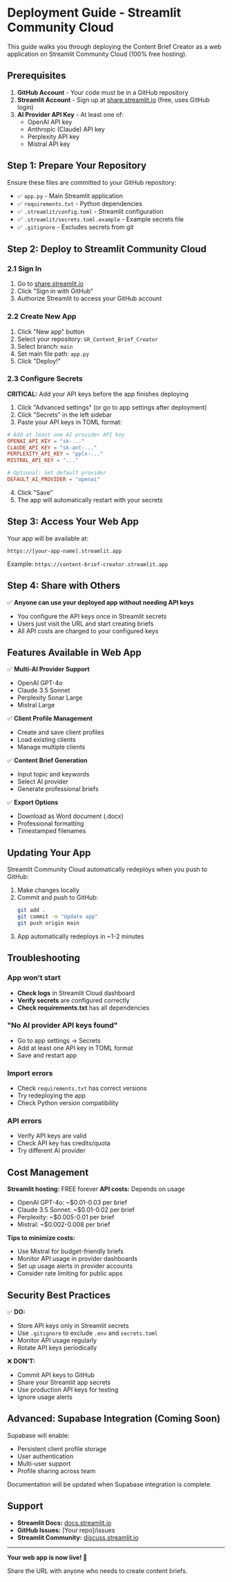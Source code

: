 # Deployment Guide - Streamlit Community Cloud

This guide walks you through deploying the Content Brief Creator as a web application on Streamlit Community Cloud (100% free hosting).

## Prerequisites

1. **GitHub Account** - Your code must be in a GitHub repository
2. **Streamlit Account** - Sign up at [share.streamlit.io](https://share.streamlit.io) (free, uses GitHub login)
3. **AI Provider API Key** - At least one of:
   - OpenAI API key
   - Anthropic (Claude) API key
   - Perplexity API key
   - Mistral API key

## Step 1: Prepare Your Repository

Ensure these files are committed to your GitHub repository:
- ✅ `app.py` - Main Streamlit application
- ✅ `requirements.txt` - Python dependencies
- ✅ `.streamlit/config.toml` - Streamlit configuration
- ✅ `.streamlit/secrets.toml.example` - Example secrets file
- ✅ `.gitignore` - Excludes secrets from git

## Step 2: Deploy to Streamlit Community Cloud

### 2.1 Sign In
1. Go to [share.streamlit.io](https://share.streamlit.io)
2. Click "Sign in with GitHub"
3. Authorize Streamlit to access your GitHub account

### 2.2 Create New App
1. Click "New app" button
2. Select your repository: `GR_Content_Brief_Creator`
3. Select branch: `main`
4. Set main file path: `app.py`
5. Click "Deploy!"

### 2.3 Configure Secrets
**CRITICAL:** Add your API keys before the app finishes deploying

1. Click "Advanced settings" (or go to app settings after deployment)
2. Click "Secrets" in the left sidebar
3. Paste your API keys in TOML format:

```toml
# Add at least one AI provider API key
OPENAI_API_KEY = "sk-..."
CLAUDE_API_KEY = "sk-ant-..."
PERPLEXITY_API_KEY = "pplx-..."
MISTRAL_API_KEY = "..."

# Optional: Set default provider
DEFAULT_AI_PROVIDER = "openai"
```

4. Click "Save"
5. The app will automatically restart with your secrets

## Step 3: Access Your Web App

Your app will be available at:
```
https://[your-app-name].streamlit.app
```

Example: `https://content-brief-creator.streamlit.app`

## Step 4: Share with Others

✅ **Anyone can use your deployed app without needing API keys**
- You configure the API keys once in Streamlit secrets
- Users just visit the URL and start creating briefs
- All API costs are charged to your configured keys

## Features Available in Web App

✅ **Multi-AI Provider Support**
- OpenAI GPT-4o
- Claude 3.5 Sonnet
- Perplexity Sonar Large
- Mistral Large

✅ **Client Profile Management**
- Create and save client profiles
- Load existing clients
- Manage multiple clients

✅ **Content Brief Generation**
- Input topic and keywords
- Select AI provider
- Generate professional briefs

✅ **Export Options**
- Download as Word document (.docx)
- Professional formatting
- Timestamped filenames

## Updating Your App

Streamlit Community Cloud automatically redeploys when you push to GitHub:

1. Make changes locally
2. Commit and push to GitHub:
   ```bash
   git add .
   git commit -m "Update app"
   git push origin main
   ```
3. App automatically redeploys in ~1-2 minutes

## Troubleshooting

### App won't start
- **Check logs** in Streamlit Cloud dashboard
- **Verify secrets** are configured correctly
- **Check requirements.txt** has all dependencies

### "No AI provider API keys found"
- Go to app settings → Secrets
- Add at least one API key in TOML format
- Save and restart app

### Import errors
- Check `requirements.txt` has correct versions
- Try redeploying the app
- Check Python version compatibility

### API errors
- Verify API keys are valid
- Check API key has credits/quota
- Try different AI provider

## Cost Management

**Streamlit hosting:** FREE forever
**API costs:** Depends on usage
- OpenAI GPT-4o: ~$0.01-0.03 per brief
- Claude 3.5 Sonnet: ~$0.01-0.02 per brief
- Perplexity: ~$0.005-0.01 per brief
- Mistral: ~$0.002-0.008 per brief

**Tips to minimize costs:**
- Use Mistral for budget-friendly briefs
- Monitor API usage in provider dashboards
- Set up usage alerts in provider accounts
- Consider rate limiting for public apps

## Security Best Practices

✅ **DO:**
- Store API keys only in Streamlit secrets
- Use `.gitignore` to exclude `.env` and `secrets.toml`
- Monitor API usage regularly
- Rotate API keys periodically

❌ **DON'T:**
- Commit API keys to GitHub
- Share your Streamlit app secrets
- Use production API keys for testing
- Ignore usage alerts

## Advanced: Supabase Integration (Coming Soon)

Supabase will enable:
- Persistent client profile storage
- User authentication
- Multi-user support
- Profile sharing across team

Documentation will be updated when Supabase integration is complete.

## Support

- **Streamlit Docs:** [docs.streamlit.io](https://docs.streamlit.io)
- **GitHub Issues:** [Your repo]/issues
- **Streamlit Community:** [discuss.streamlit.io](https://discuss.streamlit.io)

---

**Your web app is now live! 🚀**

Share the URL with anyone who needs to create content briefs.
